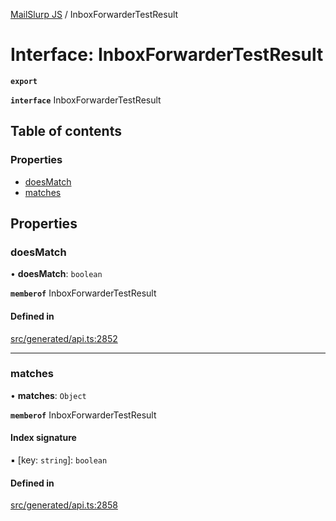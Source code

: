 [MailSlurp JS](../README.md) / InboxForwarderTestResult

# Interface: InboxForwarderTestResult

**`export`**

**`interface`** InboxForwarderTestResult

## Table of contents

### Properties

- [doesMatch](InboxForwarderTestResult.md#doesmatch)
- [matches](InboxForwarderTestResult.md#matches)

## Properties

### doesMatch

• **doesMatch**: `boolean`

**`memberof`** InboxForwarderTestResult

#### Defined in

[src/generated/api.ts:2852](https://github.com/mailslurp/mailslurp-client/blob/75eefbf/src/generated/api.ts#L2852)

___

### matches

• **matches**: `Object`

**`memberof`** InboxForwarderTestResult

#### Index signature

▪ [key: `string`]: `boolean`

#### Defined in

[src/generated/api.ts:2858](https://github.com/mailslurp/mailslurp-client/blob/75eefbf/src/generated/api.ts#L2858)
